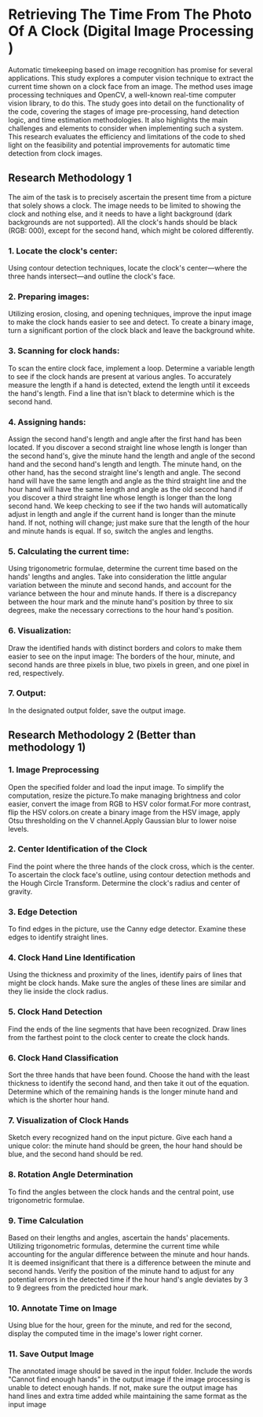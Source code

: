 # Retrieving The Time From The Photo Of A Clock (Digital Image Processing )

Automatic timekeeping based on image recognition has promise for several applications.
This study explores a computer vision technique to extract the current time shown on a clock face from an image. The method uses image processing techniques and OpenCV, a well-known real-time computer vision library, to do this.
The study goes into detail on the functionality of the code, covering the stages of image pre-processing, hand detection logic, and time estimation methodologies. It also
highlights the main challenges and elements to consider when implementing such a system. This research evaluates the efficiency and limitations of the code to shed light on
the feasibility and potential improvements for automatic time detection from clock images.

## Research Methodology 1

The aim of the task is to precisely ascertain the present time from a picture that
solely shows a clock. The image needs to be limited to showing the clock and nothing
else, and it needs to have a light background (dark backgrounds are not supported). All
the clock's hands should be black (RGB: 000), except for the second hand, which might
be colored differently.

### 1. Locate the clock's center:

Using contour detection techniques, locate the clock's center—where the three hands intersect—and outline the clock's face.

### 2. Preparing images:

Utilizing erosion, closing, and opening techniques, improve the input image to make the clock hands easier to see and detect. To create a binary image, turn a significant portion of the clock black and leave the background white.

### 3. Scanning for clock hands:

To scan the entire clock face, implement a loop. Determine a variable length to see if the clock hands are present at various angles. To accurately measure the length if a hand is detected, extend the length until it exceeds the hand's length. Find a line that isn't black to determine which is the second hand.

### 4. Assigning hands:

Assign the second hand's length and angle after the first hand has been located. If
you discover a second straight line whose length is longer than the second hand's, give
the minute hand the length and angle of the second hand and the second hand's length
and length. The minute hand, on the other hand, has the second straight line's length and
angle. The second hand will have the same length and angle as the third straight line and
the hour hand will have the same length and angle as the old second hand if you discover
a third straight line whose length is longer than the long second hand. We keep checking
to see if the two hands will automatically adjust in length and angle if the current hand
is longer than the minute hand. If not, nothing will change; just make sure that the length
of the hour and minute hands is equal. If so, switch the angles and lengths.

### 5. Calculating the current time:

Using trigonometric formulae, determine the current time based on the hands'
lengths and angles. Take into consideration the little angular variation between the
minute and second hands, and account for the variance between the hour and minute
hands. If there is a discrepancy between the hour mark and the minute hand's position by
three to six degrees, make the necessary corrections to the hour hand's position.

### 6. Visualization:

Draw the identified hands with distinct borders and colors to make them easier to
see on the input image: The borders of the hour, minute, and second hands are three
pixels in blue, two pixels in green, and one pixel in red, respectively.

### 7. Output:

In the designated output folder, save the output image.

## Research Methodology 2 (Better than methodology 1)

### 1. Image Preprocessing

Open the specified folder and load the input image. To simplify the computation, resize the picture.To make managing brightness and color easier, convert the image from RGB to HSV color format.For more contrast, flip the HSV colors.on create a binary image from the HSV image, apply Otsu thresholding on the V channel.Apply Gaussian blur to lower noise levels.

### 2. Center Identification of the Clock

Find the point where the three hands of the clock cross, which is the center. To ascertain the clock face's outline, using contour detection methods and the Hough Circle Transform. Determine the clock's radius and center of gravity.

### 3. Edge Detection

To find edges in the picture, use the Canny edge detector. Examine these edges to identify straight lines.

### 4. Clock Hand Line Identification

Using the thickness and proximity of the lines, identify pairs of lines that might be clock hands. Make sure the angles of these lines are similar and they lie inside the
clock radius.

### 5. Clock Hand Detection

Find the ends of the line segments that have been recognized. Draw lines from the farthest point to the clock center to create the clock hands.

### 6. Clock Hand Classification

Sort the three hands that have been found. Choose the hand with the least thickness to identify the second hand, and then take it out of the equation. Determine which of the remaining hands is the longer minute hand and which is the shorter hour hand.

### 7. Visualization of Clock Hands

Sketch every recognized hand on the input picture. Give each hand a unique color: the minute hand should be green, the hour hand should be blue, and the second hand should be red.

### 8. Rotation Angle Determination

To find the angles between the clock hands and the central point, use trigonometric formulae.

### 9. Time Calculation

Based on their lengths and angles, ascertain the hands' placements. Utilizing trigonometric formulas, determine the current time while accounting for the angular difference between the minute and hour hands. It is deemed insignificant that there is a difference between the minute and second hands. Verify the position of the minute hand to adjust for any potential errors in the detected time if the hour hand's angle deviates by 3 to 9 degrees from the predicted hour mark.

### 10. Annotate Time on Image

Using blue for the hour, green for the minute, and red for the second, display the computed time in the image's lower right corner.

### 11. Save Output Image

The annotated image should be saved in the input folder. Include the words "Cannot find enough hands" in the output image if the image processing is unable to detect enough hands. If not, make sure the output image has hand lines and extra time added while maintaining the same format as the input image

